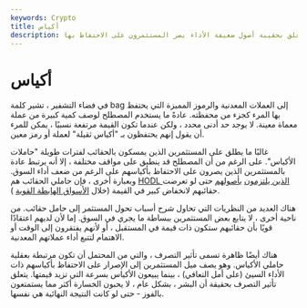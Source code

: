```yaml
---
keywords: Crypto
title: أكياس
description: أكياس. محفظة العملات والتوكنات التي يحتفظ بها المرء. غالبًا ما تتعلق بحقيبة أصول ضعيفة الأداء يصر المستثمرون على الاحتفاظ بها.
---
```


# أكياس
في فضاء التشفير ، تشير كلمة bag إلى العملات المعدنية والرموز المميزة التي يحتفظ بها المرء كجزء من محفظته. عادةً ما يستخدم المصطلح لوصف كمية كبيرة من عملة معماة معينة. لا يوجد حد أدنى محدد ، ولكن عندما تكون القيمة مرتفعة نسبيًا ، يمكن للمرء أن يقول إنهم يحتفظون بـ "أكياس ثقيلة" لعملة أو رمز معين.

غالبًا ما يطلق على المستثمرين الذين يمسكون بالحقائب لفترات طويلة "حاملات الأكياس". على الرغم من أن المصطلح قد ينطبق على مواقف مختلفة ، إلا أنه يرتبط عادة بالمستثمرين الذين يصرون على الاحتفاظ بأكياسهم على الرغم من ضعف أداء السوق. وبعبارة أخرى ، فإن حاملي الحقائب هم [HODL الذين يلتزمون](/hodl) [بأصولهم](/hodl) حتى لو تعرضت حقائبهم لانخفاض كبير في القيمة (خلال [الأسواق الهابطة القوية](/bearmarket) ).

هناك العديد من النظريات التي تحاول شرح أسباب تحول المستثمر إلى حامل حقائب. من ناحية أخرى ، لا يتابع بعض المستثمرين ببساطة ما يجري في السوق. إما لأن لديهم اعتقادًا قويًا بأن حقائبهم ستكون ذات قيمة في المستقبل ، أو لأنهم يفتقرون إلى الوقت أو الاهتمام لتتبع أداء عملاتهم المعدنية.

هناك أيضًا ظاهرة تسمى تأثير التصرف ، والتي من المحتمل أن تكون مرتبطة بعقلية حاملي الأكياس. وهو يصف ميل المستثمرين إلى الإصرار على الاحتفاظ بأكياسهم ذات الأداء السيئ (على أمل التعافي) ، بينما يبيعون الأكياس بسرعة التي تزيد قيمتها. يتعلق تأثير التصرف بحقيقة أن البشر ، بشكل عام ، لا يحبون الخسارة أكثر مما يستمتعون بالفوز - حتى لو كانت النتيجة النهائية هي نفسها.

